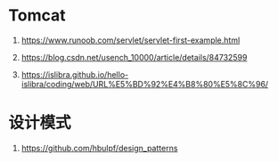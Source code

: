 # Tomcat

1. https://www.runoob.com/servlet/servlet-first-example.html

1. https://blog.csdn.net/usench_10000/article/details/84732599

1. https://islibra.github.io/hello-islibra/coding/web/URL%E5%BD%92%E4%B8%80%E5%8C%96/

# 设计模式

1. https://github.com/hbulpf/design_patterns
